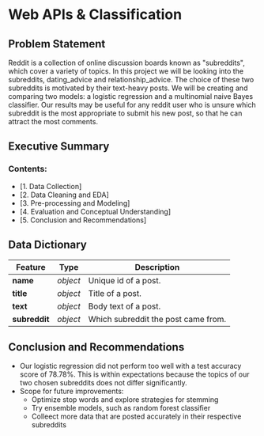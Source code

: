 # Web APIs & Classification

## Problem Statement

Reddit is a collection of online discussion boards known as "subreddits", which cover a variety of topics. In this project we will be looking into the subreddits, dating_advice and relationship_advice. The choice of these two subreddits is motivated by their text-heavy posts. We will be creating and comparing two models: a logistic regression and a multinomial naive Bayes classifier. Our results may be useful for any reddit user who is unsure which subreddit is the most appropriate to submit his new post, so that he can attract the most comments.

## Executive Summary

### Contents:
- [1. Data Collection]
- [2. Data Cleaning and EDA]
- [3. Pre-processing and Modeling]
- [4. Evaluation and Conceptual Understanding]
- [5. Conclusion and Recommendations]

## Data Dictionary

Feature|Type|Description
---|---|---
**name**|_object_|Unique id of a post.
**title**|_object_|Title of a post.
**text**|_object_|Body text of a post.
**subreddit**|_object_|Which subreddit the post came from.

## Conclusion and Recommendations

- Our logistic regression did not perform too well with a test accuracy score of 78.78%. This is within expectations because the topics of our two chosen subreddits does not differ significantly.
- Scope for future improvements:
    - Optimize stop words and explore strategies for stemming
    - Try ensemble models, such as random forest classifier
    - Colleect more data that are posted accurately in their respective subreddits
